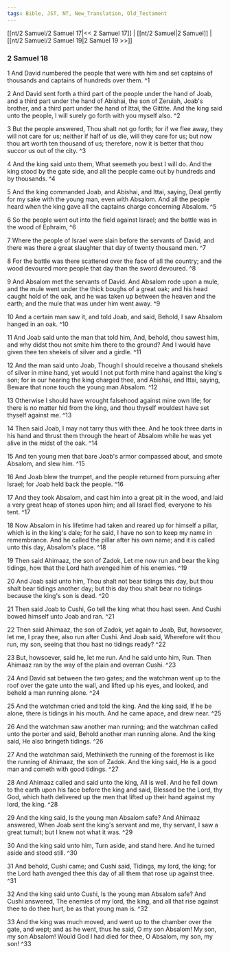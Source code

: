 ```yaml
---
tags: Bible, JST, NT, New_Translation, Old_Testament
---
```


[[nt/2 Samuel/2 Samuel 17|<< 2 Samuel 17]] | [[nt/2 Samuel|2 Samuel]] | [[nt/2 Samuel/2 Samuel 19|2 Samuel 19 >>]]

### 2 Samuel 18

1 And David numbered the people that were with him and set captains of thousands and captains of hundreds over them.  ^1

2 And David sent forth a third part of the people under the hand of Joab, and a third part under the hand of Abishai, the son of Zeruiah, Joab\'s brother, and a third part under the hand of Ittai, the Gittite. And the king said unto the people, I will surely go forth with you myself also.  ^2

3 But the people answered, Thou shalt not go forth; for if we flee away, they will not care for us; neither if half of us die, will they care for us; but now thou art worth ten thousand of us; therefore, now it is better that thou succor us out of the city.  ^3

4 And the king said unto them, What seemeth you best I will do. And the king stood by the gate side, and all the people came out by hundreds and by thousands.  ^4

5 And the king commanded Joab, and Abishai, and Ittai, saying, Deal gently for my sake with the young man, even with Absalom. And all the people heard when the king gave all the captains charge concerning Absalom.  ^5

6 So the people went out into the field against Israel; and the battle was in the wood of Ephraim,  ^6

7 Where the people of Israel were slain before the servants of David; and there was there a great slaughter that day of twenty thousand men.  ^7

8 For the battle was there scattered over the face of all the country; and the wood devoured more people that day than the sword devoured.  ^8

9 And Absalom met the servants of David. And Absalom rode upon a mule, and the mule went under the thick boughs of a great oak; and his head caught hold of the oak, and he was taken up between the heaven and the earth; and the mule that was under him went away.  ^9

10 And a certain man saw it, and told Joab, and said, Behold, I saw Absalom hanged in an oak.  ^10

11 And Joab said unto the man that told him, And, behold, thou sawest him, and why didst thou not smite him there to the ground? And I would have given thee ten shekels of silver and a girdle.  ^11

12 And the man said unto Joab, Though I should receive a thousand shekels of silver in mine hand, yet would I not put forth mine hand against the king\'s son; for in our hearing the king charged thee, and Abishai, and Ittai, saying, Beware that none touch the young man Absalom.  ^12

13 Otherwise I should have wrought falsehood against mine own life; for there is no matter hid from the king, and thou thyself wouldest have set thyself against me.  ^13

14 Then said Joab, I may not tarry thus with thee. And he took three darts in his hand and thrust them through the heart of Absalom while he was yet alive in the midst of the oak.  ^14

15 And ten young men that bare Joab\'s armor compassed about, and smote Absalom, and slew him.  ^15

16 And Joab blew the trumpet, and the people returned from pursuing after Israel; for Joab held back the people.  ^16

17 And they took Absalom, and cast him into a great pit in the wood, and laid a very great heap of stones upon him; and all Israel fled, everyone to his tent.  ^17

18 Now Absalom in his lifetime had taken and reared up for himself a pillar, which is in the king\'s dale; for he said, I have no son to keep my name in remembrance. And he called the pillar after his own name; and it is called unto this day, Absalom\'s place.  ^18

19 Then said Ahimaaz, the son of Zadok, Let me now run and bear the king tidings, how that the Lord hath avenged him of his enemies.  ^19

20 And Joab said unto him, Thou shalt not bear tidings this day, but thou shalt bear tidings another day; but this day thou shalt bear no tidings because the king\'s son is dead.  ^20

21 Then said Joab to Cushi, Go tell the king what thou hast seen. And Cushi bowed himself unto Joab and ran.  ^21

22 Then said Ahimaaz, the son of Zadok, yet again to Joab, But, howsoever, let me, I pray thee, also run after Cushi. And Joab said, Wherefore wilt thou run, my son, seeing that thou hast no tidings ready?  ^22

23 But, howsoever, said he, let me run. And he said unto him, Run. Then Ahimaaz ran by the way of the plain and overran Cushi.  ^23

24 And David sat between the two gates; and the watchman went up to the roof over the gate unto the wall, and lifted up his eyes, and looked, and beheld a man running alone.  ^24

25 And the watchman cried and told the king. And the king said, If he be alone, there is tidings in his mouth. And he came apace, and drew near.  ^25

26 And the watchman saw another man running; and the watchman called unto the porter and said, Behold another man running alone. And the king said, He also bringeth tidings.  ^26

27 And the watchman said, Methinketh the running of the foremost is like the running of Ahimaaz, the son of Zadok. And the king said, He is a good man and cometh with good tidings.  ^27

28 And Ahimaaz called and said unto the king, All is well. And he fell down to the earth upon his face before the king and said, Blessed be the Lord, thy God, which hath delivered up the men that lifted up their hand against my lord, the king.  ^28

29 And the king said, Is the young man Absalom safe? And Ahimaaz answered, When Joab sent the king\'s servant and me, thy servant, I saw a great tumult; but I knew not what it was.  ^29

30 And the king said unto him, Turn aside, and stand here. And he turned aside and stood still.  ^30

31 And behold, Cushi came; and Cushi said, Tidings, my lord, the king; for the Lord hath avenged thee this day of all them that rose up against thee.  ^31

32 And the king said unto Cushi, Is the young man Absalom safe? And Cushi answered, The enemies of my lord, the king, and all that rise against thee to do thee hurt, be as that young man is.  ^32

33 And the king was much moved, and went up to the chamber over the gate, and wept; and as he went, thus he said, O my son Absalom! My son, my son Absalom! Would God I had died for thee, O Absalom, my son, my son!  ^33

 
